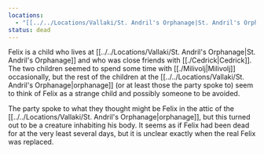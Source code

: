 ```yaml
---
locations:
  - "[[../../Locations/Vallaki/St. Andril's Orphanage|St. Andril's Orphanage]]"
status: dead
---
```



Felix is a child who lives at [[../../Locations/Vallaki/St. Andril's Orphanage|St. Andril's Orphanage]] and who was close friends with [[./Cedrick|Cedrick]]. The two children seemed to spend some time with [[./Milivolj|Milivolj]] occasionally, but the rest of the children at the [[../../Locations/Vallaki/St. Andril's Orphanage|orphanage]] (or at least those the party spoke to) seem to think of Felix as a strange child and possibly someone to be avoided.

The party spoke to what they thought might be Felix in the attic of the [[../../Locations/Vallaki/St. Andril's Orphanage|orphanage]], but this turned out to be a creature inhabiting his body. It seems as if Felix had been dead for at the very least several days, but it is unclear exactly when the real Felix was replaced.